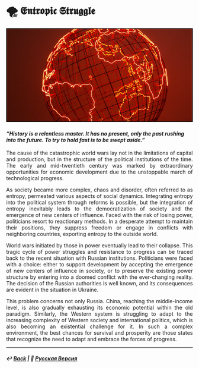 # 🌪️ 𝕰𝖓𝖙𝖗𝖔𝖕𝖎𝖈 𝕾𝖙𝖗𝖚𝖌𝖌𝖑𝖊

![Entropic Struggle](image.png)

#### <i>“History is a relentless master. It has no present, only the past rushing into the future. To try to hold fast is to be swept aside.”</i>

<p align="justify">The cause of the catastrophic world wars lay not in the limitations of capital and production, but in the structure of the political institutions of the time. The early and mid-twentieth century was marked by extraordinary opportunities for economic development due to the unstoppable march of technological progress.</p>

<p align="justify">As society became more complex, chaos and disorder, often referred to as entropy, permeated various aspects of social dynamics. Integrating entropy into the political system through reforms is possible, but the integration of entropy inevitably leads to the democratization of society and the emergence of new centers of influence. Faced with the risk of losing power, politicians resort to reactionary methods. In a desperate attempt to maintain their positions, they suppress freedom or engage in conflicts with neighboring countries, exporting entropy to the outside world.</p>

<p align="justify">World wars initiated by those in power eventually lead to their collapse. This tragic cycle of power struggles and resistance to progress can be traced back to the recent situation with Russian institutions. Politicians were faced with a choice: either to support development by accepting the emergence of new centers of influence in society, or to preserve the existing power structure by entering into a doomed conflict with the ever-changing reality. The decision of the Russian authorities is well known, and its consequences are evident in the situation in Ukraine.</p>

<p align="justify">This problem concerns not only Russia. China, reaching the middle-income level, is also gradually exhausting its economic potential within the old paradigm. Similarly, the Western system is struggling to adapt to the increasing complexity of Western society and international politics, which is also becoming an existential challenge for it. In such a complex environment, the best chances for survival and prosperity are those states that recognize the need to adapt and embrace the forces of progress.</p>

***

##### ↩️ [Back](https://rozephyros.github.io/index-2.html) | 🌻 [Русская Версия](russian.md)

